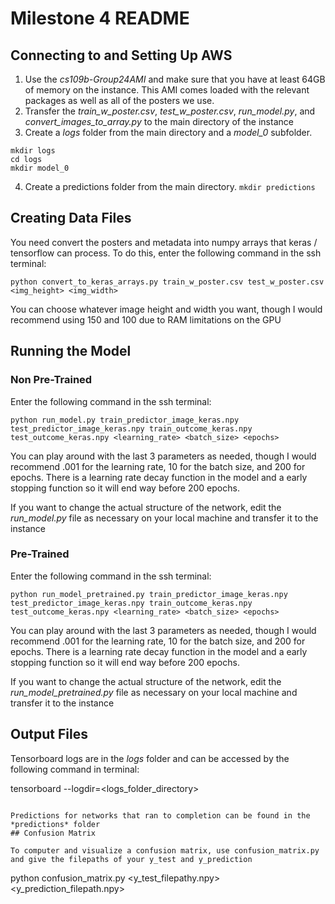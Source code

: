 # Milestone 4 README

## Connecting to and Setting Up AWS

1. Use the *cs109b-Group24AMI* and make sure that you have at least 64GB of memory on the instance. This AMI comes loaded with the relevant packages as well as all of the posters we use.
2. Transfer the *train_w_poster.csv*, *test_w_poster.csv*, *run_model.py*, and *convert_images_to_array.py* to the main directory of the instance
3. Create a *logs* folder from the main directory and a *model_0* subfolder.
```
mkdir logs
cd logs
mkdir model_0
```
4. Create a predictions folder from the main directory. `mkdir predictions`

## Creating Data Files

You need convert the posters and metadata into numpy arrays that keras / tensorflow can process. To do this, enter the following command in the ssh terminal:
```
python convert_to_keras_arrays.py train_w_poster.csv test_w_poster.csv <img_height> <img_width>
```
You can choose whatever image height and width you want, though I would recommend using 150 and 100 due to RAM limitations on the GPU

## Running the Model

### Non Pre-Trained

Enter the following command in the ssh terminal:
```
python run_model.py train_predictor_image_keras.npy test_predictor_image_keras.npy train_outcome_keras.npy test_outcome_keras.npy <learning_rate> <batch_size> <epochs>
```

You can play around with the last 3 parameters as needed, though I would recommend .001 for the learning rate, 10 for the batch size, and 200 for epochs. There is a learning rate decay function in the model and a early stopping function so it will end way before 200 epochs.

If you want to change the actual structure of the network, edit the *run_model.py* file as necessary on your local machine and transfer it to the instance

### Pre-Trained

Enter the following command in the ssh terminal:
```
python run_model_pretrained.py train_predictor_image_keras.npy test_predictor_image_keras.npy train_outcome_keras.npy test_outcome_keras.npy <learning_rate> <batch_size> <epochs>
```

You can play around with the last 3 parameters as needed, though I would recommend .001 for the learning rate, 10 for the batch size, and 200 for epochs. There is a learning rate decay function in the model and a early stopping function so it will end way before 200 epochs.

If you want to change the actual structure of the network, edit the *run_model_pretrained.py* file as necessary on your local machine and transfer it to the instance

## Output Files

Tensorboard logs are in the *logs* folder and can be accessed by the following command in terminal:

tensorboard --logdir=<logs_folder_directory>
```

Predictions for networks that ran to completion can be found in the *predictions* folder
## Confusion Matrix

To computer and visualize a confusion matrix, use confusion_matrix.py and give the filepaths of your y_test and y_prediction

```
python confusion_matrix.py <y_test_filepathy.npy> <y_prediction_filepath.npy>
```

